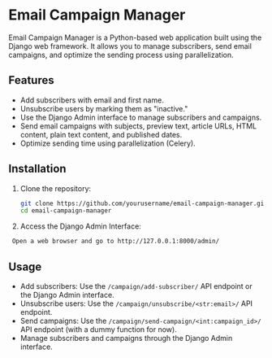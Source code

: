 # Email Campaign Manager

Email Campaign Manager is a Python-based web application built using the Django web framework. It allows you to manage subscribers, send email campaigns, and optimize the sending process using parallelization.

## Features

- Add subscribers with email and first name.
- Unsubscribe users by marking them as "inactive."
- Use the Django Admin interface to manage subscribers and campaigns.
- Send email campaigns with subjects, preview text, article URLs, HTML content, plain text content, and published dates.
- Optimize sending time using parallelization (Celery).

## Installation

1. Clone the repository:

   ```bash
   git clone https://github.com/yourusername/email-campaign-manager.git
   cd email-campaign-manager

2. Access the Django Admin Interface:

  ```bash
   Open a web browser and go to http://127.0.0.1:8000/admin/ 
   ```

## Usage

   - Add subscribers: Use the ``` /campaign/add-subscriber/ ``` API endpoint or the Django Admin interface.
   - Unsubscribe users: Use the ``` /campaign/unsubscribe/<str:email>/ ``` API endpoint.
   - Send campaigns: Use the ``` /campaign/send-campaign/<int:campaign_id>/ ``` API endpoint (with a dummy function for now).
   - Manage subscribers and campaigns through the Django Admin interface.



